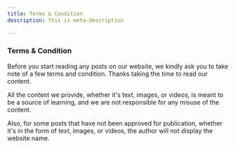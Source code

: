 ```yaml
---
title: Terms & Condition
description: this is meta-description

---
```

### Terms & Condition

Before you start reading any posts on our website, we kindly ask you to take note of a few terms and condition. Thanks taking the time to read our content.

All the content we provide, whether it's text, images, or videos, is meant to be a source of learning, and we are not responsible for any misuse of the content.

Also, for some posts that have not been approved for publication, whether it's in the form of text, images, or videos, the author will not display the website name.